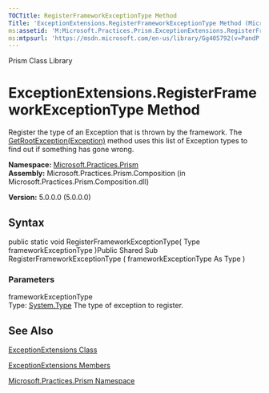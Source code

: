 ```yaml
---
TOCTitle: RegisterFrameworkExceptionType Method
Title: 'ExceptionExtensions.RegisterFrameworkExceptionType Method (Microsoft.Practices.Prism)'
ms:assetid: 'M:Microsoft.Practices.Prism.ExceptionExtensions.RegisterFrameworkExceptionType(System.Type)'
ms:mtpsurl: 'https://msdn.microsoft.com/en-us/library/Gg405792(v=PandP.50)'
---
```


Prism Class Library

ExceptionExtensions.RegisterFrameworkExceptionType Method
=============================================================

Register the type of an Exception that is thrown by the framework. The [GetRootException(Exception)](https://msdn.microsoft.com/m:microsoft.practices.prism.exceptionextensions.getrootexception(system.exception)) method uses this list of Exception types to find out if something has gone wrong.

**Namespace:** [Microsoft.Practices.Prism](https://msdn.microsoft.com/n:microsoft.practices.prism)
**Assembly:** Microsoft.Practices.Prism.Composition (in Microsoft.Practices.Prism.Composition.dll)

**Version:** 5.0.0.0 (5.0.0.0)

## Syntax


<span id="syntaxToggle"></span>public static void RegisterFrameworkExceptionType( Type frameworkExceptionType )Public Shared Sub RegisterFrameworkExceptionType ( frameworkExceptionType As Type )

### Parameters

frameworkExceptionType  
Type: [System.Type](http://msdn2.microsoft.com/en-us/library/42892f65)
The type of exception to register.

See Also
--------


[ExceptionExtensions Class](https://msdn.microsoft.com/t:microsoft.practices.prism.exceptionextensions)

[ExceptionExtensions Members](https://msdn.microsoft.com/allmembers.t:microsoft.practices.prism.exceptionextensions)

[Microsoft.Practices.Prism Namespace](https://msdn.microsoft.com/n:microsoft.practices.prism)
